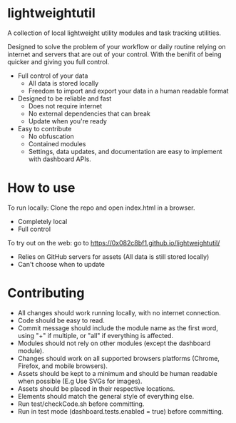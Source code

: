 # lightweightutil
A collection of local lightweight utility modules and task tracking utilities.

Designed to solve the problem of your workflow or daily routine relying on internet and servers that are out of your control. With the benifit of being quicker and giving you full control.

- Full control of your data
  - All data is stored locally
  - Freedom to import and export your data in a human readable format
- Designed to be reliable and fast
  - Does not require internet
  - No external dependencies that can break
  - Update when you're ready
- Easy to contribute
  - No obfuscation
  - Contained modules
  - Settings, data updates, and documentation are easy to implement with dashboard APIs.

# How to use
To run locally: Clone the repo and open index.html in a browser.
  - Completely local
  - Full control

To try out on the web: go to https://0x082c8bf1.github.io/lightweightutil/
  - Relies on GitHub servers for assets (All data is still stored locally)
  - Can't choose when to update

# Contributing
  - All changes should work running locally, with no internet connection.
  - Code should be easy to read.
  - Commit message should include the module name as the first word, using "+" if multiple, or "all" if everything is affected.
  - Modules should not rely on other modules (except the dashboard module).
  - Changes should work on all supported browsers platforms (Chrome, Firefox, and mobile browsers).
  - Assets should be kept to a minimum and should be human readable when possible (E.g Use SVGs for images).
  - Assets should be placed in their respective locations.
  - Elements should match the general style of everything else.
  - Run test/checkCode.sh before committing.
  - Run in test mode (dashboard.tests.enabled = true) before committing.
